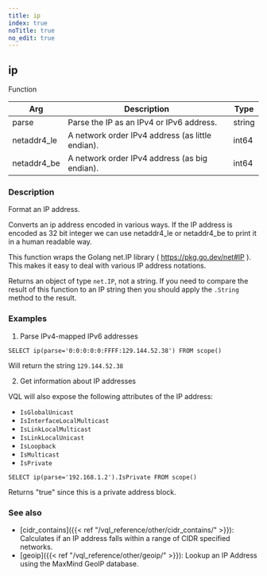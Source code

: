 ```yaml
---
title: ip
index: true
noTitle: true
no_edit: true
---
```




<div class="vql_item"></div>


## ip
<span class='vql_type label label-warning pull-right page-header'>Function</span>



<div class="vqlargs"></div>

Arg | Description | Type
----|-------------|-----
parse|Parse the IP as an IPv4 or IPv6 address.|string
netaddr4_le|A network order IPv4 address (as little endian).|int64
netaddr4_be|A network order IPv4 address (as big endian).|int64

### Description

Format an IP address.

Converts an ip address encoded in various ways. If the IP address is encoded
as 32 bit integer we can use netaddr4_le or netaddr4_be to print it in a
human readable way.

This function wraps the Golang net.IP library ( https://pkg.go.dev/net#IP ).
This makes it easy to deal with various IP address notations.

Returns an object of type `net.IP`, not a string. If you need to compare the
result of this function to an IP string then you should apply the `.String`
method to the result.

### Examples

1. Parse IPv4-mapped IPv6 addresses

```vql
SELECT ip(parse='0:0:0:0:0:FFFF:129.144.52.38') FROM scope()
```

Will return the string `129.144.52.38`

2. Get information about IP addresses

VQL will also expose the following attributes of the IP address:

- `IsGlobalUnicast`
- `IsInterfaceLocalMulticast`
- `IsLinkLocalMulticast`
- `IsLinkLocalUnicast`
- `IsLoopback`
- `IsMulticast`
- `IsPrivate`

```vql
SELECT ip(parse='192.168.1.2').IsPrivate FROM scope()
```

Returns "true" since this is a private address block.

### See also

- [cidr_contains]({{< ref "/vql_reference/other/cidr_contains/" >}}):
  Calculates if an IP address falls within a range of CIDR specified networks.
- [geoip]({{< ref "/vql_reference/other/geoip/" >}}): Lookup an IP Address
  using the MaxMind GeoIP database.


